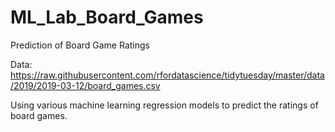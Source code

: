 # ML_Lab_Board_Games
Prediction of Board Game Ratings


Data: https://raw.githubusercontent.com/rfordatascience/tidytuesday/master/data/2019/2019-03-12/board_games.csv

Using various machine learning regression models to predict the ratings of board games.
